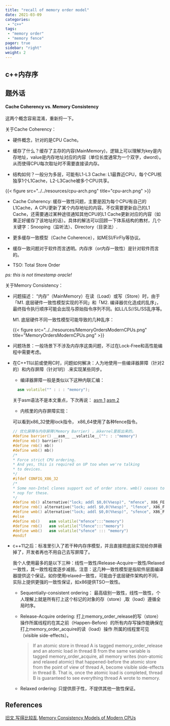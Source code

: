 ```yaml
---
title: "recall of memory order model"
date: 2021-03-09
categories:
 - "c++"
tags:
 - "memory order"
 - "memory fence"
pager: true
sidebar: "right"
weight: 2
---
```


## c++内存序




## 题外话
#### Cache Coherency vs. Memory Consistency

这两个概念容易混淆，重新捋一下。

关于Cache Coherency：

<!--more-->
- 硬件概念，针对的是CPU Cache。

- 缓存了什么？缓存了主存的内容(MainMemory)，逻辑上可以理解为key是内存地址，value是内存地址对应的内容（单位长度通常为一个双字，dword）。从而使得CPU每次取址时不需要直接读内存。

- 结构如何？一般分为多层，可能有L1-L3 Cache: L1最靠近CPU，每个CPU核独享1个L1Cache，L2-L3Cache被多个CPU共享。

{{< figure src="../../resources/cpu-arch.png" title="cpu-arch.png" >}}

- Cache Coherency: 缓存一致性问题，主要是因为每个CPU有自己的L1Cache，A CPU更新了某个内存地址的内容。不仅需要更新自己的L1 Cache，还需要通过某种途径通知其他CPU的L1 Cache更新对应的内容（如果正好缓存了该地址的话）。具体的解法可以回顾一下体系结构的教材，几个关键字：Snooping（监听法）、Directory（目录法）.

- 更多缓存一致模型（Cache Coherence），如MESI/FirFly等协议。


- 缓存一致问题对于软件而言透明。内存序（or内存一致性）是针对软件而言的。

- TSO: Total Store Order

_ps: this is not timestamp oracle!_

关于Memory Consistency：

- 问题描述：
  “内存”（MainMemory）在读（Load）或写（Store）时，由于「M1. 底层硬件一致性模型实现的不同」和「M2. 编译器优化造成的乱序」，最终指令执行顺序可能会出现与原始指令序列不同。如LL/LS//SL/SS乱序等。

  M1. 底层硬件不同一致性模型可能导致的几种乱序：
  
  {{< figure src="../../resources/MemoryOrdersModernCPUs.png" title="MemoryOrdersModernCPUs.png" >}}

- 问题场景：一般场景下不涉及内存序这类问题，不过在Lock-Free和高性能编程中需要考虑。

- 在C++11以前或使用C时，问题如何解决：人为地使用一些编译器屏障（针对2的）和内存屏障（针对1的）.来实现某些同步。
  
  - 编译器屏障一般是类似以下这种内联汇编：
  ```c++
    asm volatile("" : : : "memory");
  ```
  关于asm语法不是本文重点，下次再说：
  [asm 1](https://stackoverflow.com/questions/50428450/what-does-asm-volatile-pause-memory-do)
  [asm 2](https://stackoverflow.com/questions/24645498/gcc-what-is-the-purpose-of-asm-volatile-r-x)


  - 内核里的内存屏障实现：
  
  可以看到x86_32使用lock指令， x86_64使用了各种fence指令。

  ```c++
  // 优化屏障与内存屏障(Memory Barrier) ，从kernel里抠出来的。
  #define barrier() __asm__ __volatile__("": : :"memory")
  #define mb() barrier()
  #define rmb() mb()
  #define wmb() mb()
  /*
  * Force strict CPU ordering.
  * And yes, this is required on UP too when we're talking
  * to devices.
  */
  #ifdef CONFIG_X86_32
  /*
  * Some non-Intel clones support out of order store. wmb() ceases to be a
  * nop for these.
  */
  #define mb() alternative("lock; addl $0,0(%%esp)", "mfence", X86_FEATURE_XMM2)
  #define rmb() alternative("lock; addl $0,0(%%esp)", "lfence", X86_FEATURE_XMM2)
  #define wmb() alternative("lock; addl $0,0(%%esp)", "sfence", X86_FEATURE_XMM)
  #else
  #define mb()    asm volatile("mfence":::"memory")
  #define rmb()   asm volatile("lfence":::"memory")
  #define wmb()   asm volatile("sfence" ::: "memory")
  #endif
  ```

- c++11之后：标准里引入了若干种内存序模型，并且直接把底层实现给你屏蔽掉了，开发者再也不用自己去写屏障了。
  
  我个人使用最多的是以下三种：线性一致性/Release-Acquire一致性/Relaxed一致性，其一致性程度逐步减弱。注意：这几种一致性模型是指软件层面编译器提供这个保证。如你使用relaxed一致性，可能由于底层硬件架构的不同，实际上提供更强的一致性保证，如x86提供TSO一致性。

  - Sequentially-consistent ordering：
    最高级别一致性，线性一致性，个人理解上就是所有打上这个标记的对象的存（store）,取（load）遵循全局时序。

  - Release-Acquire ordering: 
    打上memory_order_release的写（store）操作所属线程的在其之前（Happen-Before）的所有内存写操作能确保在打上memory_order_acquire的读（load）操作
    所属的线程里可见（visible side-effects）。

    >If an atomic store in thread A is tagged memory_order_release and an atomic load in thread B from the same variable is tagged memory_order_acquire, all memory writes (non-atomic and relaxed atomic) that happened-before the atomic store from the point of view of thread A, become visible side-effects in thread B. That is, once the atomic load is completed, thread B is guaranteed to see everything thread A wrote to memory.

  - Relaxed ordering: 
    只提供原子性，不提供其他一致性保证。


## References
[旧文,写得比较乱](https://www.jianshu.com/p/a26763dd9b0e)
[Memory Consistency Models of Modern CPUs](https://es.cs.uni-kl.de/publications/datarsg/Geor16.pdf)
